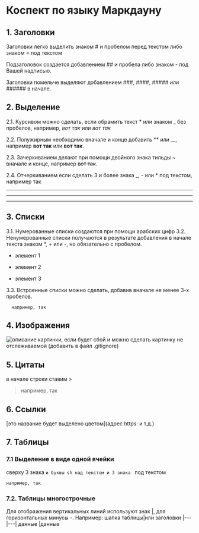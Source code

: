 # Коспект по языку Маркдауну

## 1. Заголовки

Заголовки легко выделить знаком # и пробелом перед текстом либо знаком = под текстом

Подзаголовок создается добавлением ## и пробела либо знаком - под Вашей надписью.

Заголовки помельче выделяют добавлением ###, ####, ##### или ###### в начале.

## 2. Выделение

2.1. Курсивом можно сделать, если обрамить текст * или знаком _ без пробелов, например, *вот так* или _вот так_ 

2.2. Полужирным необходимо вначале и конце добавить ** или __, например **вот так** или __вот так__.

2.3. Зачеркиванием делают при помощи двойного знака тильды ~ вначале и конце, например ~~вот так~~.

2.4. Отчеркиванием если сделать 3 и более знака _, - или * под текстом, например так
___
---
***
## 3. Списки
3.1. Нумерованные списки создаются при помощи арабских цифр
3.2. Ненумерованные списки получаются в результате добавления в начале текста знаком *, + или -, но обязательно с пробелом.
* элемент 1
+ элемент 2
- элемент 3 

3.3. Встроенные списки можно сделать, добавив вначале не менее 3-х пробелов.

      например, так  

## 4. Изображения

![описание картинки, если будет сбой](файл.jpg) и можно сделать картинку не отслеживаемой (добавить в файл .gitignore)

## 5. Цитаты
в начале строки ставим >
> например, так

## 6. Ссылки
[это название будет выделено цветом](адрес https: и т.д.)

## 7. Таблицы
### 7.1 Выделение в виде одной ячейки
сверху 3 знака `и буквы sh над текстом и 3 знака ` под текстом
```sh
например, так
```
### 7.2. Таблицы многострочные
Для отображения вертикальных линий используют знак |, для горизонтальных минусы -. Например:
шапка таблицы|или заголовки
|---|---|
данные |данные
